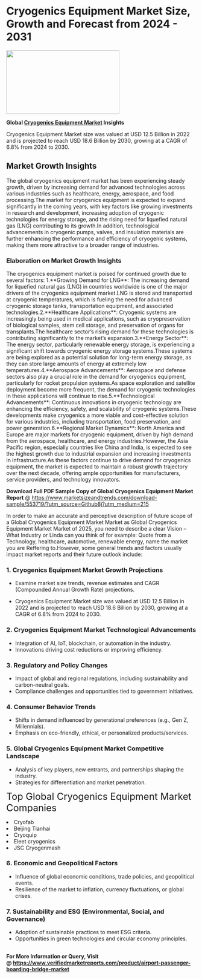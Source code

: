 <H1>Cryogenics Equipment Market Size, Growth and Forecast from 2024 - 2031</H1><img class="aligncenter size-medium wp-image-584254" src="https://thirdeyenews.in/wp-content/uploads/2024/09/Global-Market-Research-300x168.jpeg" alt="" width="300" height="168" /><p><strong>Global&nbsp;<a href="https://www.marketsizeandtrends.com/download-sample/553719/?utm_source=Github8j?utm_medium=215">Cryogenics Equipment Market</a> Insights</strong></p><p>Cryogenics Equipment Market size was valued at USD 12.5 Billion in 2022 and is projected to reach USD 18.6 Billion by 2030, growing at a CAGR of 6.8% from 2024 to 2030.</p><p><h2>Market Growth Insights</h2> The global cryogenics equipment market has been experiencing steady growth, driven by increasing demand for advanced technologies across various industries such as healthcare, energy, aerospace, and food processing.The market for cryogenics equipment is expected to expand significantly in the coming years, with key factors like growing investments in research and development, increasing adoption of cryogenic technologies for energy storage, and the rising need for liquefied natural gas (LNG) contributing to its growth.In addition, technological advancements in cryogenic pumps, valves, and insulation materials are further enhancing the performance and efficiency of cryogenic systems, making them more attractive to a broader range of industries. <h3>Elaboration on Market Growth Insights</h3> The cryogenics equipment market is poised for continued growth due to several factors: 1.**Growing Demand for LNG**: The increasing demand for liquefied natural gas (LNG) in countries worldwide is one of the major drivers of the cryogenics equipment market.LNG is stored and transported at cryogenic temperatures, which is fueling the need for advanced cryogenic storage tanks, transportation equipment, and associated technologies.2.**Healthcare Applications**: Cryogenic systems are increasingly being used in medical applications, such as cryopreservation of biological samples, stem cell storage, and preservation of organs for transplants.The healthcare sector’s rising demand for these technologies is contributing significantly to the market’s expansion.3.**Energy Sector**: The energy sector, particularly renewable energy storage, is experiencing a significant shift towards cryogenic energy storage systems.These systems are being explored as a potential solution for long-term energy storage, as they can store large amounts of energy at extremely low temperatures.4.**Aerospace Advancements**: Aerospace and defense sectors also play a crucial role in the demand for cryogenics equipment, particularly for rocket propulsion systems.As space exploration and satellite deployment become more frequent, the demand for cryogenic technologies in these applications will continue to rise.5.**Technological Advancements**: Continuous innovations in cryogenic technology are enhancing the efficiency, safety, and scalability of cryogenic systems.These developments make cryogenics a more viable and cost-effective solution for various industries, including transportation, food preservation, and power generation.6.**Regional Market Dynamics**: North America and Europe are major markets for cryogenic equipment, driven by high demand from the aerospace, healthcare, and energy industries.However, the Asia Pacific region, especially countries like China and India, is expected to see the highest growth due to industrial expansion and increasing investments in infrastructure.As these factors continue to drive demand for cryogenics equipment, the market is expected to maintain a robust growth trajectory over the next decade, offering ample opportunities for manufacturers, service providers, and technology innovators.</p><p><span class=""><strong>Download Full PDF Sample Copy of Global Cryogenics Equipment Market Report</strong> @ <a href="https://www.marketsizeandtrends.com/download-sample/553719/?utm_source=Github8j?utm_medium=215" target="_blank">https://www.marketsizeandtrends.com/download-sample/553719/?utm_source=Github8j?utm_medium=215</a></span></p><p>In order to make an accurate and perceptive description of future scope of a Global&nbsp;Cryogenics Equipment Market Market as Global&nbsp;Cryogenics Equipment Market Market of 2025, you need to describe a clear Vision &ndash; What Industry or Linda can you think of for example: Quote from a Technology, healthcare, automotive, renewable energy, name the market you are Reffering to.However, some general trends and factors usually impact market reports and their future outlook include:</p><h3>1.&nbsp;<strong>Cryogenics Equipment Market Growth Projections</strong></h3><ul><li>Examine market size trends, revenue estimates and CAGR (Compounded Annual Growth Rate) projections.</li><li><p>Cryogenics Equipment Market size was valued at USD 12.5 Billion in 2022 and is projected to reach USD 18.6 Billion by 2030, growing at a CAGR of 6.8% from 2024 to 2030.</p></li></ul><h3>2.&nbsp;<strong>Cryogenics Equipment Market Technological Advancements</strong></h3><ul><li>Integration of AI, IoT, blockchain, or automation in the industry.</li><li>Innovations driving cost reductions or improving efficiency.</li></ul><h3>3.&nbsp;<strong>Regulatory and Policy Changes</strong></h3><ul><li>Impact of global and regional regulations, including sustainability and carbon-neutral goals.</li><li>Compliance challenges and opportunities tied to government initiatives.</li></ul><h3>4.&nbsp;<strong>Consumer Behavior Trends</strong></h3><ul><li>Shifts in demand influenced by generational preferences (e.g., Gen Z, Millennials).</li><li>Emphasis on eco-friendly, ethical, or personalized products/services.</li></ul><h3>5.&nbsp;<strong>Global Cryogenics Equipment Market Competitive Landscape</strong></h3><ul><li>Analysis of key players, new entrants, and partnerships shaping the industry.</li><li>Strategies for differentiation and market penetration.</li></ul><p data-pm-slice="1 1 []"><span style="color: inherit; font-family: inherit; font-size: 25px;">Top Global Cryogenics Equipment Market Companies</span></p><div class="" data-test-id=""><p><li>Cryofab</li><li> Beijing Tianhai</li><li> Cryoquip</li><li> Eleet cryogenics</li><li> JSC Cryogenmash</li></p></div><h3>6.&nbsp;<strong>Economic and Geopolitical Factors</strong></h3><ul><li>Influence of global economic conditions, trade policies, and geopolitical events.</li><li>Resilience of the market to inflation, currency fluctuations, or global crises.</li></ul><h3>7.&nbsp;<strong>Sustainability and ESG (Environmental, Social, and Governance)</strong></h3><ul><li>Adoption of sustainable practices to meet ESG criteria.</li><li>Opportunities in green technologies and circular economy principles.</li></ul><h2><strong style="font-size: 14px;">For More Information or Query, Visit @&nbsp;</strong><a style="background-color: #ffffff; font-size: 14px;" href="https://www.marketsizeandtrends.com/report/cryogenics-equipment-market/" target="_blank">https://www.verifiedmarketreports.com/product/airport-passenger-boarding-bridge-market</a></h2>